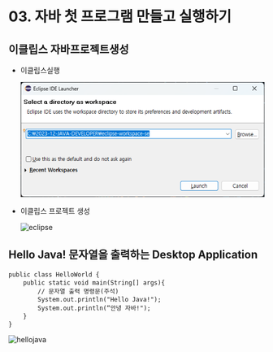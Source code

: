 # 03. 자바 첫 프로그램 만들고 실행하기

## 이클립스 자바프로젝트생성

 * 이클립스실행
 
   ![자바프로그램기본구조1](./image/자바프로그램기본구조1.png)

 * 이클립스 프로젝트 생성

   ![eclipse](./img/eclipse.png)


##  Hello Java! 문자열을 출력하는 Desktop Application


```
public class HelloWorld {
	public static void main(String[] args){
 		// 문자열 출력 명령문(주석)
 		System.out.println("Hello Java!");
 		System.out.println(“안녕 자바!");
	}
}
```

![hellojava](./img/hello.png)





